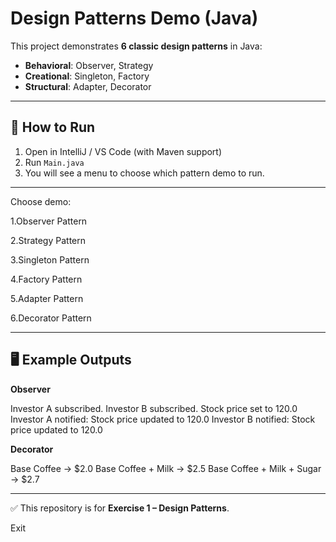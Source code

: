 # Design Patterns Demo (Java)

This project demonstrates **6 classic design patterns** in Java:

- **Behavioral**: Observer, Strategy  
- **Creational**: Singleton, Factory  
- **Structural**: Adapter, Decorator  

---

## 🚀 How to Run
1. Open in IntelliJ / VS Code (with Maven support)  
2. Run `Main.java`  
3. You will see a menu to choose which pattern demo to run.

---


Choose demo:

1.Observer Pattern

2.Strategy Pattern

3.Singleton Pattern

4.Factory Pattern

5.Adapter Pattern

6.Decorator Pattern


---

## 🖥️ Example Outputs

**Observer**

Investor A subscribed.
Investor B subscribed.
Stock price set to 120.0
Investor A notified: Stock price updated to 120.0
Investor B notified: Stock price updated to 120.0


**Decorator**

Base Coffee -> $2.0
Base Coffee + Milk -> $2.5
Base Coffee + Milk + Sugar -> $2.7


---

✅ This repository is for **Exercise 1 – Design Patterns**.  


Exit
